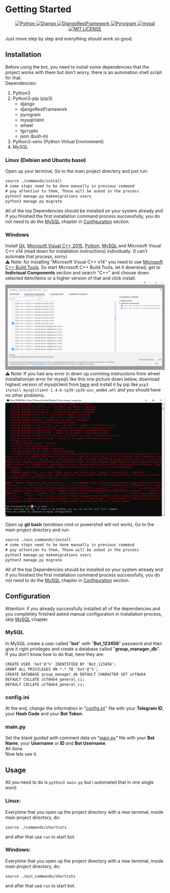 # Getting Started

<p align="center">
    <a href="https://www.python.org/downloads/">
        <img alt="Python" src="https://img.shields.io/static/v1?label=Python&message=v3.8.5&color=blue&logo=python&logoColor=white">
    </a>
    <a href="https://pypi.org/project/Django/3.1.6/">
        <img alt="Django" src="https://img.shields.io/pypi/v/django/3.1.6?color=blue&label=Django&logo=django">
    </a>
    <a href="https://pypi.org/project/djangorestframework/3.12.2/">
        <img alt="DjangoRestFramework" src="https://img.shields.io/pypi/v/djangorestframework/3.12.2?color=blue&label=DjangoRestFramework&logo=django">
    </a>
    <a href="https://pypi.org/project/Pyrogram/1.1.13/">
        <img alt="Pyrogram" src="https://img.shields.io/pypi/v/pyrogram/1.1.13?color=blue&label=Pyrogram&logo=telegram">
    </a>
    <a href="https://www.mysql.com/downloads/">
        <img alt="mysql" src="https://img.shields.io/github/v/tag/mysql/mysql-server?label=mysql&logo=mysql&logoColor=white">
    </a>
    <a href="LICENSE">
        <img alt="MIT LICENSE" src="https://img.shields.io/badge/License-MIT-green">
    </a>
</p>

Just move step by step and everything should work so good.

## Installation

Before using the bot, you need to install some dependencies that the project works with them but don't worry, there is an automation shell script for that.\
Dependencies:
1. Python3
2. Python3-pip (pip3)
    * django
    * djangoRestFramework
    * pyrogram
    * mysqlclient
    * wheel
    * tgcrypto
    * json (built-in)
3. Python3-venv (Python Virtual Environment)
4. MySQL

### Linux (Debian and Ubuntu base)

Open up your terminal, Go to the main project directory and just run:
```
source ./commands/install
# some steps need to be done manually in previous command
# pay attention to them, Those will be asked in the process
python3 manage.py makemigrations users
python3 manage.py migrate
```
All of the top Dependencies should be installed on your system already and if you finished the first installation command process successfully, you do not need to do the [MySQL](#MySQL) chapter in [Configuration](#configuration) section.

### Windows

Install [Git](https://git-scm.com/download/win), [Microsoft Visual C++ 2015](https://www.microsoft.com/en-us/download/details.aspx?id=52685), [Python](https://www.python.org/downloads/), [MySQL](https://www.mysql.com/downloads/) and Microsoft Visual C++ v14 (read down for installation instructions) individually. (I can't automate that process, sorry)\
⚠️ Note: for installing "Microsoft Visual C++ v14" you need to use [Microsoft C++ Build Tools](https://visualstudio.microsoft.com/visual-cpp-build-tools/). So start Microsoft C++ Build Tools, let it download, get to **Indivisual Components** section and search "C++" and choose down selected item/items or a higher version of that and click install.\
![](./pics/build-tools.png)
⚠️ Note: If you had any error in down up comming instructions from wheel installation(an error for mysql) like this one picture down below, download highest version of mysqlclient from [here](https://www.lfd.uci.edu/~gohlke/pythonlibs/#mysqlclient) and install it by pip like `pip3 install mysqlclient-1.4.6-cp39-cp39-win_amd64.whl` and you should have no other problems.
![](./pics/wheel-error.png)

Open up **git bash** (windows cmd or powershell will not work), Go to the main project directory and run:
```
source ./win_commands/install
# some steps need to be done manually in previous command
# pay attention to them, Those will be asked in the process
python3 manage.py makemigrations users
python3 manage.py migrate
```
All of the top Dependencies should be installed on your system already and if you finished the first installation command process successfully, you do not need to do the [MySQL](#MySQL) chapter in [Configuration](#configuration) section.

## Configuration

Attention: if you already successfully installed all of the dependencies and you completely finished asked manual configuration in installation process, skip [MySQL](#mysql) chapter.

### MySQL

In MySQL create a user called "__bot__" with "**Bot_123456**" password and then give it right privileges and create a database called "**group_manager_db**".\
If you don't know how to do that, here they are:
```
CREATE USER 'bot'@'%' IDENTIFIED BY 'Bot_123456';
GRANT ALL PRIVILEGES ON *.* TO 'bot'@'%';
CREATE DATABASE group_manager_db DEFAULT CHARACTER SET utf8mb4  DEFAULT COLLATE utf8mb4_general_ci;
DEFAULT COLLATE utf8mb4_general_ci;
```

### config.ini

At the end, change the information in "[config.ini](config.ini)" file with your __Telegram ID__, your __Hash Code__ and your __Bot Token__.

### main<span>.</span>py

Set the blank guided with comment data on "[main<span>.</span>py](main.py)" file with your __Bot Name__, your __Username__ or __ID__ and __Bot Username__.\
All done.\
Now lets use it.

## Usage

All you need to do is `python3 main.py` but i automated that in one single word:

### __Linux__:

Everytime that you open up the project directory with a new terminal, inside main project directory, do:
```
source ./commands/shortcuts
```
and after that use `run` to start bot.

### __Windows__:

Everytime that you open up the project directory with a new terminal, inside main project directory, do:
```
source ./win_commands/shortcuts
```
and after that use `run` to start bot.